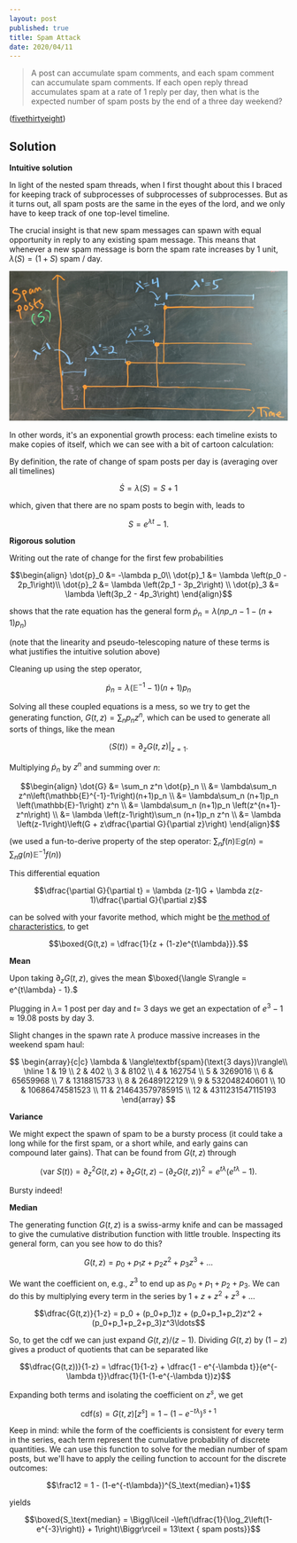 ```yaml
---
layout: post
published: true
title: Spam Attack
date: 2020/04/11
---
```


>A post can accumulate spam comments, and each spam comment can accumulate spam comments. If each open reply thread accumulates spam at a rate of $1$ reply per day, then what is the expected number of spam posts by the end of a three day weekend?

<!--more-->

([fivethirtyeight](https://fivethirtyeight.com/features/can-you-catch-the-free-t-shirt/))

## Solution

**Intuitive solution**

In light of the nested spam threads, when I first thought about this I braced for keeping track of subprocesses of subprocesses of subprocesses. But as it turns out, all spam posts are the same in the eyes of the lord, and we only have to keep track of one top-level timeline.

The crucial insight is that new spam messages can spawn with equal opportunity in reply to any existing spam message. This means that whenever a new spam message is born the spam rate increases by 1 unit, $\lambda(S) = \left(1+S\right)\text{ spam / day}.$

![](/img/2020-04-11-spam-diagram.png)


In other words, it's an exponential growth process: each timeline exists to make copies of itself, which we can see with a bit of cartoon calculation:


By definition, the rate of change of spam posts per day is (averaging over all timelines)

$$\dot{S} = \lambda(S) =  S + 1$$


which, given that there are no spam posts to begin with, leads to

$$S = e^{\lambda t} - 1.$$


**Rigorous solution**


Writing out the rate of change for the first few probabilities

$$\begin{align}
\dot{p}_0 &= -\lambda p_0\\
\dot{p}_1 &= \lambda \left(p_0 - 2p_1\right)\\
\dot{p}_2 &= \lambda \left(2p_1 - 3p_2\right) \\
\dot{p}_3 &= \lambda \left(3p_2 - 4p_3\right)
\end{align}$$

shows that the rate equation has the general form $\dot{p}_n = \lambda\left(np\_{n-1} - (n+1)p_n\right)$

(note that the linearity and pseudo-telescoping nature of these terms is what justifies the intuitive solution above) 


Cleaning up using the step operator, 

$$\dot{p}_n = \lambda\left(\mathbb{E}^{-1}-1\right)\left(n+1\right)p_n$$


Solving all these coupled equations is a mess, so we try to get the generating function, $G(t,z) = \sum_n p_nz^n,$ which can be used to generate all sorts of things, like the mean 

$$\langle S(t)\rangle = \partial_z G(t,z)|_{z=1}.$$


Multiplying $\dot{p}_n$ by $z^n$ and summing over $n$:

$$\begin{align}
\dot{G} &= \sum_n z^n \dot{p}_n \\
&= \lambda\sum_n z^n\left(\mathbb{E}^{-1}-1\right)(n+1)p_n \\
&= \lambda\sum_n (n+1)p_n \left(\mathbb{E}-1\right) z^n \\
&= \lambda\sum_n (n+1)p_n \left(z^{n+1}-z^n\right) \\
&= \lambda \left(z-1\right)\sum_n (n+1)p_n z^n \\
&= \lambda \left(z-1\right)\left(G + z\dfrac{\partial G}{\partial z}\right)
\end{align}$$


(we used a fun-to-derive property of the step operator: $\sum_n f(n)\mathbb{E}g(n) = \sum_n g(n)\mathbb{E}^{-1}f(n)$)


This differential equation

$$\dfrac{\partial G}{\partial t} = \lambda (z-1)G + \lambda z(z-1)\dfrac{\partial G}{\partial z}$$


can be solved with your favorite method, which might be [the method of characteristics](https://en.wikipedia.org/wiki/Method_of_characteristics), to get

$$\boxed{G(t,z) = \dfrac{1}{z + (1-z)e^{t\lambda}}}.$$

**Mean**

Upon taking $\partial_z G(t,z),$ gives the mean $\boxed{\langle S\rangle = e^{t\lambda} - 1}.$

Plugging in $\lambda =$ 1 post per day and $t=$ 3 days we get an expectation of $e^3 - 1 \approx 19.08$ posts by day $3.$


Slight changes in the spawn rate $\lambda$ produce massive increases in the weekend spam haul:

$$
\begin{array}{c|c}
\lambda & \langle\textbf{spam}(\text{3 days})\rangle\\ \hline
1 & 19 \\
2 & 402 \\
3 & 8102 \\
4 & 162754 \\
5 & 3269016 \\
6 & 65659968 \\
7 & 1318815733 \\
8 & 26489122129 \\
9 & 532048240601 \\
10 & 10686474581523 \\
11 & 214643579785915 \\
12 & 4311231547115193
\end{array}
$$


**Variance**


We might expect the spawn of spam to be a bursty process (it could take a long while for the first spam, or a short while, and early gains can compound later gains). That can be found from $G(t,z)$ through 

$$\langle \text{var } S(t)\rangle = \partial_z^2 G(t,z) + \partial_z G(t,z) - \left(\partial_z G(t,z)\right)^2 = e^{t\lambda}\left(e^{t\lambda}-1\right).$$


Bursty indeed!

**Median**


The generating function $G(t,z)$ is a swiss-army knife and can be massaged to give the cumulative distribution function with little trouble. Inspecting its general form, can you see how to do this?

$$G(t,z) = p_0 + p_1z + p_2z^2 + p_3z^3 + \ldots$$


We want the coefficient on, e.g., $z^3$ to end up as $p_0 + p_1 + p_2 + p_3$. We can do this by multiplying every term in the series by $1+z+z^2+z^3+\ldots$

$$\dfrac{G(t,z)}{1-z} = p_0 + (p_0+p_1)z + (p_0+p_1+p_2)z^2 + (p_0+p_1+p_2+p_3)z^3\ldots$$


So, to get the $\text{cdf}$ we can just expand $G(t,z)/(z-1)$. Dividing $G(t,z)$ by $(1-z)$ gives a product of quotients that can be separated like

$$\dfrac{G(t,z))}{1-z} = \dfrac{1}{1-z} + \dfrac{1 - e^{-\lambda t}}{e^{-\lambda t}}\dfrac{1}{1-(1-e^{-\lambda t})z}$$


Expanding both terms and isolating the coefficient on $z^s$, we get

$$\text{cdf}(s) = G(t,z)[z^s] =  1 - (1-e^{-t\lambda})^{s+1}$$


Keep in mind: while the form of the coefficients is consistent for every term in the series, each term represent the cumulative probability of discrete quantities. We can use this function to solve for the median number of spam posts, but we'll have to apply the ceiling function to account for the discrete outcomes:

$$\frac12 = 1 - (1-e^{-t\lambda})^{S_\text{median}+1}$$

yields

$$\boxed{S_\text{median} = \Biggl\lceil -\left(\dfrac{1}{\log_2\left(1-e^{-3}\right)} + 1\right)\Biggr\rceil = 13\text { spam posts}}$$

<br>
